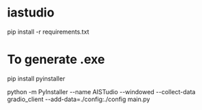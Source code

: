 # iastudio

pip install -r requirements.txt


# To generate .exe

pip install pyinstaller

python -m PyInstaller --name AISTudio --windowed --collect-data gradio_client --add-data=./config:./config main.py
